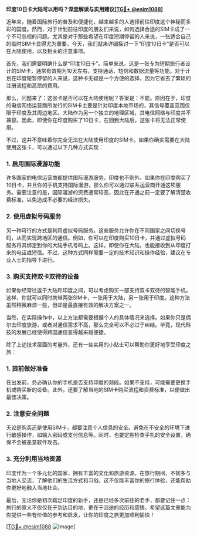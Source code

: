 **印度10日卡大陆可以用吗？深度解读与实用建议[[TG💪+ @esim1088](https://t.me/s/esim1088)]**

近年来，随着国际旅行的普及和便捷化，越来越多的人选择前往印度这个神秘而多彩的国度。然而，对于计划前往印度的朋友们来说，如何选择合适的SIM卡成了一个不可忽视的问题。尤其是对于那些希望在印度短期停留的人来说，一张适合自己的临时SIM卡显得尤为重要。今天，我们就来详细探讨一下“印度10日卡”是否可以在大陆使用，以及相关的注意事项。

首先，我们需要明确什么是“印度10日卡”。简单来说，这是一张专为短期旅行者设计的SIM卡，通常有效期为10天左右，支持通话、短信和数据流量等功能。对于计划在印度短暂停留的人来说，这种卡无疑是一个方便的选择，因为它省去了繁琐的注册流程和高昂的费用。

那么，问题来了：这张卡是否可以在大陆使用呢？答案是：不能。原因在于，印度的电信网络运营商所发行的SIM卡主要是针对印度本地市场的，其信号覆盖范围仅限于印度及其周边地区。大陆作为另一个独立的地理区域，其电信网络与印度并不兼容。因此，即使你在印度购买了10日卡，在回到大陆后，这张卡将无法正常使用。

不过，这并不意味着你完全无法在大陆使用印度的SIM卡。如果你确实需要在大陆使用这张卡，可以通过以下几种方式实现：

### 1. **启用国际漫游功能**
许多国家的电信运营商都提供国际漫游服务，印度也不例外。如果你在印度购买了10日卡，并且你的手机支持国际漫游，那么你可以通过联系运营商开通这项服务。需要注意的是，国际漫游的资费通常较高，因此在开通之前一定要了解清楚收费标准，以免造成不必要的经济损失。

### 2. **使用虚拟号码服务**
另一种可行的方式是利用虚拟号码服务。这些服务允许你在不同国家之间切换号码，从而实现跨地区的通信。例如，你可以在印度购买10日卡，并通过虚拟号码服务将其绑定到你的大陆手机号码上。这样，即使你在大陆，也能接收到从印度打来的电话或短信。不过，这种方式同样需要一定的技术知识和操作经验，建议在专业人士的指导下进行。

### 3. **购买支持双卡双待的设备**
如果你经常往返于大陆和印度之间，可以考虑购买一部支持双卡双待的智能手机。这样，你就可以同时携带两张SIM卡，一张用于大陆，另一张用于印度。这种方法虽然稍微麻烦一些，但却是最直接有效的解决方案之一。

当然，在实际操作中，以上方法都需要根据个人的具体情况来选择。如果你只是偶尔去印度旅游，或者对通信需求不高，那么完全可以不必过于纠结。毕竟，现代科技的发展已经使得跨国通信变得越来越便捷。

除了上述技术层面的考量外，还有一些实用的小贴士可以帮助你更好地享受印度之旅：

### 1. **提前做好准备**
在出发前，务必确认你的手机是否支持印度的频段。如果不支持，可能需要更换手机或购买新的设备。此外，还要了解当地的SIM卡购买流程和资费标准，以便做出最佳决策。

### 2. **注意安全问题**
无论是购买还是使用SIM卡，都要注意个人信息的安全。避免在不安全的环境下进行敏感操作，如输入密码或支付信息等。同时，也要定期检查手机的安全设置，确保不会被恶意软件攻击。

### 3. **充分利用当地资源**
印度作为一个多元化的国家，拥有丰富的文化和旅游资源。在旅行期间，不妨多与当地人交流，了解他们的生活方式和习俗。这不仅能丰富你的旅行体验，还能帮助你更好地融入当地社会。

最后，无论你是初次踏足印度的新手，还是已经多次前往的老手，都要记住一点：旅行的意义不仅仅在于到达目的地，更在于沿途的经历和感悟。希望这篇文章能为你提供一些有价值的参考和启发，让你的印度之旅更加顺利愉快！

[[TG💪+ @esim1088](https://t.me/s/esim1088) ![Image](https://i.postimg.cc/4NQfJmqS/Snipaste-2025-05-13-00-14-12.png)]